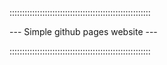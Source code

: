 ::::::::::::::::::::::::::::::::::::::::::::::::::::::::

--- Simple github pages website ---

::::::::::::::::::::::::::::::::::::::::::::::::::::::::
